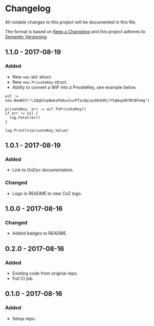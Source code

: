 # Changelog

All notable changes to this project will be documented in this file.

The format is based on [Keep a Changelog](http://keepachangelog.com/en/1.0.0/) and this 
project adheres to [Semantic Versioning](http://semver.org/spec/v2.0.0.html).

## 1.1.0 - 2017-08-19

### Added

- New `neo.WIF` struct.
- New `neo.PrivateKey` struct.
- Ability to convert a WIF into a PrivateKey, see example below.

```golang
wif := neo.NewWIF("L1QqQJnpBwbsPGAuutuzPTac8piqvbR1HRjrY5qHup48TBCBFe4g")

privateKey, err := wif.ToPrivateKey()
if err != nil {
  log.Fatal(err)
}

log.Println(privateKey.Value)
```

## 1.0.1 - 2017-08-19

### Added

- Link to GoDoc documentation.

### Changed

- Logo in README to new CoZ logo.

## 1.0.0 - 2017-08-16

### Changed

- Added badges to README.

## 0.2.0 - 2017-08-16

### Added

- Existing code from original repo.
- Full CI job.

## 0.1.0 - 2017-08-16

### Added

- Setup repo.
